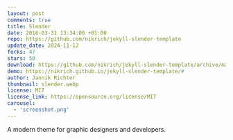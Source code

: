 ```yaml
---
layout: post
comments: true
title: Slender
date: 2016-03-31 13:34:00 +01:00
repo: https://github.com/nikrich/jekyll-slender-template
update_date: 2024-11-12
forks: 47
stars: 50
download: https://github.com/nikrich/jekyll-slender-template/archive/master.zip
demo: https://nikrich.github.io/jekyll-slender-template/#
author: Jannik Richter
thumbnail: slender.webp
license: MIT
license_link: https://opensource.org/license/MIT
carousel:
  - 'screenshot.png'
---
```


A modern theme for graphic designers and developers.

